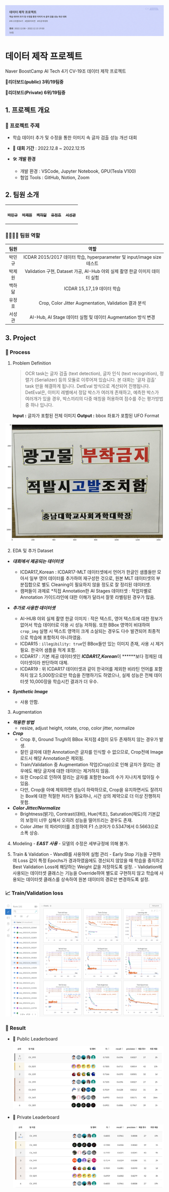 <img src="./image/intro.png" alt="intro" style="zoom:80%;" />

# 데이터 제작 프로젝트

Naver BoostCamp AI Tech 4기 CV-19조 데이터 제작 프로젝트

**🏅리더보드(public) 3위/19팀중**

**🏅리더보드(Private) 6위/19팀중**



## 1. 프로젝트 개요

### 📙 프로젝트 주제 

- 학습 데이터 추가 및 수정을 통한 이미지 속 글자 검출 성능 개선 대회

- 📆 **대회 기간** : 2022.12.8 ~ 2022.12.15 

- 🛠 **개발 환경**
  - 개발 환경 : VSCode, Jupyter Notebook, GPU(Tesla V100)
  - 협업 Tools : GitHub, Notion, Zoom



## 2.  팀원 소개 

<table>
  <tr>
    <td align="center"><a href="https://github.com/zergswim"><img src="https://avatars.githubusercontent.com/u/6449473?v=4" width="100px;" alt=""/><br /><sub><b>박민규<br></b></sub></a><br /></td>
    <td align="center"><a href="https://github.com/RADM90"><img src="https://avatars.githubusercontent.com/u/69555670?v=4" width="100px;" alt=""/><br /><sub><b>박제원<br></b></sub></a><br /></td>
    <td align="center"><a href="https://github.com/hdak95"><img src="https://avatars.githubusercontent.com/u/37134920?v=4" width="100px;" alt=""/><br /><sub><b>백하닮<br></b></sub></a><br /></td>
    <td align="center"><a href="https://github.com/JunghoYoo"><img src="https://avatars.githubusercontent.com/u/10891644?v=4" width="100px;" alt=""/><br /><sub><b>유정호<br></b></sub></a><br /></td>
    <td align="center"><a href="https://github.com/ths3847"><img src="https://avatars.githubusercontent.com/u/46395571?v=4" width="100px;" alt=""/><br /><sub><b>서성관<br></b></sub></a><br /></td>
    </tr>
</table>


### 👨‍👨‍👦‍👦 팀원 역할

|  팀원  |                             역할                             |
| :----: | :----------------------------------------------------------: |
| 박민규 | ICDAR 2015/2017 데이터 학습, hyperparameter 및 input/image size 테스트 |
| 박제원 | Validation 구현, Dataset 가공, AI-Hub 야외 실제 촬영 한글 이미지 데이터 실험 |
| 백하닮 | ICDAR 15,17,19 데이터 학습 |
| 유정호 | Crop, Color Jitter Augmentation, Validation 결과 분석 |
| 서성관 | AI-Hub, AI Stage 데이터 실험 및 데이터 Augmentation 방식 변경 |



## 3. Project 

### 📌 Process

1. Problem Definition

   > OCR task는 글자 검출 (text detection), 글자 인식 (text recognition), 정렬기 (Serializer) 등의 모듈로 이루어져 있습니다. 본 대회는 '글자 검출' task 만을 해결하게 됩니다. DetEval 방식으로 계산되어 진행됩니다. DetEval은, 이미지 레벨에서 정답 박스가 여러개 존재하고, 예측한 박스가 여러개가 있을 경우, 박스끼리의 다중 매칭을 허용하여 점수를 주는 평가방법 중 하나 입니다.
   
   **Input :** 글자가 포함된 전체 이미지
   **Output :** bbox 좌표가 포함된 UFO Format

<img src="./image/data_info.png" alt="TextDetection" style="zoom:60%;" />

2. EDA 및 추가 Dataset

  - ***대회에서 제공되는 데이터셋***
    - ICDAR17_Korean : ICDAR17-MLT 데이터셋에서 언어가 한글인 샘플들만 모아서 일부 영어 데이터를 추가하여 재구성한 것으로, 원본 MLT 데이터셋의 부분집합으로 별도 Cleaning이 필요하지 않을 정도로 잘 정리된 데이터셋.
    - 캠퍼들이 과제로 *직접 Annotation한 AI Stages 데이터셋 : 작업자별로 Annotation 가이드라인에 대한 이해가 달라서 잘못 라벨링된 경우가 많음.
    
  - ***추가로 사용한 데이터셋***
    - AI-HUB 야외 실제 촬영 한글 이미지 : 작은 텍스트, 영어 텍스트에 대한 정보가 없어서 학습 데이터로 이용 시 성능 저하됨. 또한 BBox 영역이 비대하여 `crop_img` 실행 시 텍스트 영역이 크게 소실되는 경우도 다수 발견되어 최종적으로 학습에 포함하지 아니하였음.
    - ICDAR15 : `illegibility: true`인  BBox들만 있는 이미지 존재, 사용 시 제거 필요. 한국어 샘플을 적게 포함.
    - ICDAR17 : 기본 제공 데이터셋인 ***ICDAR17_Korean***이 ******보다 정제된 데이터셋이라 판단하여 대체.
    - ICDAR19 : 위 ICDAR17 데이터셋과 같이 한국어를 제외한 비라틴 언어를 포함하지 않고 5,000장으로만 학습을 진행하기도 하였으나, 실제 성능은 전체 데이터셋 10,000장을 학습시킨 결과가 더 우수.

  - ***Synthetic Image***
    - 사용 안함.

3. Augmentation

  - ***적용한 방법***
    - resize, adjust height, rotate, crop, color jitter, normalize
  - ***Crop***
    - Crop 후, Ground Trugh의 BBox 꼭지점 4점이 모두 존재하지 않는 경우가 발생.
    - 잘린 글자에 대한 Annotation은 글자를 인식할 수 없으므로, Crop전에 Image 로드시 해당 Annotation은 제외됨.
    - Train/Validation 중 Augmentation 작업(Crop)으로 인해 글자가 잘리는 경우에도 해당 글자에 대한 데이터는 제거하지 않음.
    - 또한 Crop으로 인하여 잘리는 글자를 포함한 box의 수가 지나치게 많아질 수 있음.
    - 다만, Crop을 아예 제외하면 성능이 하락하므로, Crop을 유지하면서도 잘려지는 Box에 대한 적절한 처리가 필요하나, 시간 상의 제약으로 더 이상 진행하지 못함.
  - ***Color Jitter/Normalize***
    - Brightness(밝기), Contrast(대비), Hue(색조), Saturation(채도)의 기본값의 보정이 너무 심해서 오히려 성능을 떨어뜨리는 경우도 존재.
    - Color Jitter 의 파라미터를 조정하여 F1 스코어가 0.5347에서 0.5663으로 소폭 상승.

  4. Modeling
    - ***EAST 사용***
    - 모델의 수정은 세부규정에 의해 불가.

  5. Train & Validation
    - WandB를 사용하여 실험 관리
    - Early Stop 기능을 구현하여 Loss 값이 특정 Epochs가 경과하였음에도 갱신되지 않았을 때 학습을 중지하고 Best Validation Loss에 해당하는 Weight 값을 저장하도록 설정.
    - Validation에 사용되는 데이터셋 클래스는 기능을 Override하여 별도로 구현하지 않고 학습에 사용되는 데이터셋 클래스를 상속하여 원본 데이터의 경로만 변경하도록 설정.


### 📈 Train/Validation loss

<img src="./image/trainvalidation.png" alt="f1_score" style="zoom:50%;" />


### 🏁 Result

- 🏅 Public Leaderboard

  <img src="./image/public_score.png" alt="f1_score" style="zoom:60%;" />

- 🏅 Private Leaderboard

  <img src="./image/private_score.png" alt="f1_score" style="zoom:60%;" />


